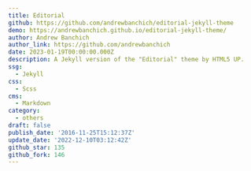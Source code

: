 ```yaml
---
title: Editorial
github: https://github.com/andrewbanchich/editorial-jekyll-theme
demo: https://andrewbanchich.github.io/editorial-jekyll-theme/
author: Andrew Banchich
author_link: https://github.com/andrewbanchich
date: 2023-01-19T00:00:00.000Z
description: A Jekyll version of the "Editorial" theme by HTML5 UP.
ssg:
  - Jekyll
css:
  - Scss
cms:
  - Markdown
category:
  - others
draft: false
publish_date: '2016-11-25T15:12:37Z'
update_date: '2022-12-10T03:12:42Z'
github_star: 135
github_fork: 146
---
```


